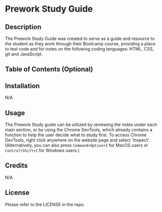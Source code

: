 # Prework Study Guide

## Description

The Prework Study Guide was created to serve as a guide and resource to the student as they work through their Bootcamp course, providing a place to test code and for notes on the following coding languages: HTML, CSS, git and JavaScript. 


## Table of Contents (Optional)

## Installation

N/A

## Usage

The Prework Study guide can be utilized by reviewing the notes under each main section, or by using the Chrome DevTools, which already contains a function to help the user decide what to study first. To access Chrome DevTools, right click anywhere on the website page and select 'Inspect'. (Alternatively, you can also press `Command+Option+I` for MacOS users or `Control+Shift+I` for Windows users.)

## Credits

N/A

## License

Please refer to the LICENSE in the repo.
